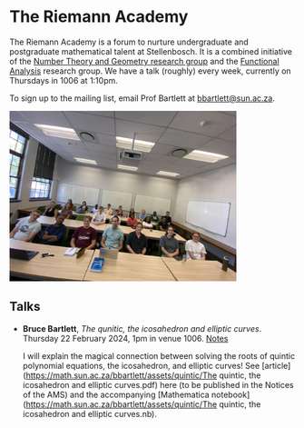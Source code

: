 # The Riemann Academy

The Riemann Academy is a forum to nurture undergraduate and postgraduate mathematical talent at Stellenbosch. It is a combined initiative of the [Number Theory and Geometry research group](https://math.sun.ac.za/research/groups/number-theory-geometry/) and the [Functional Analysis](https://math.sun.ac.za/research/groups/functional-analysis/) research group. We have a talk (roughly) every week, currently on Thursdays in 1006 at 1:10pm.

To sign up to the mailing list, email Prof Bartlett at bbartlett@sun.ac.za.

<img src="class_pic.jpg" width=400 />

## Talks

* **Bruce Bartlett**, *The qunitic, the icosahedron and elliptic curves*. Thursday 22 February 2024, 1pm in venue 1006.  [Notes](bruce_22Feb2024)

    I will explain the magical connection between solving the roots of quintic polynomial equations, the icosahedron, and elliptic curves! See [article](https://math.sun.ac.za/bbartlett/assets/quintic/The quintic, the icosahedron and elliptic curves.pdf) here (to be published in the Notices of the AMS) and the accompanying [Mathematica notebook](https://math.sun.ac.za/bbartlett/assets/quintic/The quintic, the icosahedron and elliptic curves.nb).
